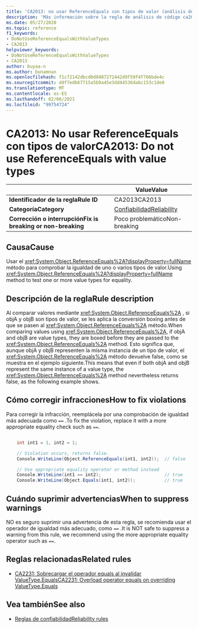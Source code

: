 ```yaml
---
title: 'CA2013: no usar ReferenceEquals con tipos de valor (análisis de código)'
description: 'Más información sobre la regla de análisis de código ca2013: no usar ReferenceEquals con tipos de valor'
ms.date: 05/27/2020
ms.topic: reference
f1_keywords:
- DoNotUseReferenceEqualsWithValueTypes
- CA2013
helpviewer_keywords:
- DoNotUseReferenceEqualsWithValueTypes
- CA2013
author: buyaa-n
ms.author: bunamnan
ms.openlocfilehash: f1c72142dbcd0d8487272442d9f59f4f766bde4c
ms.sourcegitcommit: ddf7edb67715a5b9a45e3dd44536dabc153c1de0
ms.translationtype: MT
ms.contentlocale: es-ES
ms.lasthandoff: 02/06/2021
ms.locfileid: "99754724"
---
```

# <a name="ca2013-do-not-use-referenceequals-with-value-types"></a><span data-ttu-id="9a0e5-103">CA2013: No usar ReferenceEquals con tipos de valor</span><span class="sxs-lookup"><span data-stu-id="9a0e5-103">CA2013: Do not use ReferenceEquals with value types</span></span>

| | <span data-ttu-id="9a0e5-104">Value</span><span class="sxs-lookup"><span data-stu-id="9a0e5-104">Value</span></span> |
|-|-|
| <span data-ttu-id="9a0e5-105">**Identificador de la regla**</span><span class="sxs-lookup"><span data-stu-id="9a0e5-105">**Rule ID**</span></span> |<span data-ttu-id="9a0e5-106">CA2013</span><span class="sxs-lookup"><span data-stu-id="9a0e5-106">CA2013</span></span>|
| <span data-ttu-id="9a0e5-107">**Categoría**</span><span class="sxs-lookup"><span data-stu-id="9a0e5-107">**Category**</span></span> |[<span data-ttu-id="9a0e5-108">Confiabilidad</span><span class="sxs-lookup"><span data-stu-id="9a0e5-108">Reliability</span></span>](reliability-warnings.md)|
| <span data-ttu-id="9a0e5-109">**Corrección o interrupción**</span><span class="sxs-lookup"><span data-stu-id="9a0e5-109">**Fix is breaking or non-breaking**</span></span> |<span data-ttu-id="9a0e5-110">Poco problemático</span><span class="sxs-lookup"><span data-stu-id="9a0e5-110">Non-breaking</span></span>|

## <a name="cause"></a><span data-ttu-id="9a0e5-111">Causa</span><span class="sxs-lookup"><span data-stu-id="9a0e5-111">Cause</span></span>

<span data-ttu-id="9a0e5-112">Usar el <xref:System.Object.ReferenceEquals%2A?displayProperty=fullName> método para comprobar la igualdad de uno o varios tipos de valor.</span><span class="sxs-lookup"><span data-stu-id="9a0e5-112">Using <xref:System.Object.ReferenceEquals%2A?displayProperty=fullName> method to test one or more value types for equality.</span></span>

## <a name="rule-description"></a><span data-ttu-id="9a0e5-113">Descripción de la regla</span><span class="sxs-lookup"><span data-stu-id="9a0e5-113">Rule description</span></span>

<span data-ttu-id="9a0e5-114">Al comparar valores mediante <xref:System.Object.ReferenceEquals%2A> , si objA y objB son tipos de valor, se les aplica la conversión boxing antes de que se pasen al <xref:System.Object.ReferenceEquals%2A> método.</span><span class="sxs-lookup"><span data-stu-id="9a0e5-114">When comparing values using <xref:System.Object.ReferenceEquals%2A>, if objA and objB are value types, they are boxed before they are passed to the <xref:System.Object.ReferenceEquals%2A> method.</span></span> <span data-ttu-id="9a0e5-115">Esto significa que, aunque objA y objB representen la misma instancia de un tipo de valor, el <xref:System.Object.ReferenceEquals%2A> método devuelve false, como se muestra en el ejemplo siguiente.</span><span class="sxs-lookup"><span data-stu-id="9a0e5-115">This means that even if both objA and objB represent the same instance of a value type, the <xref:System.Object.ReferenceEquals%2A> method nevertheless returns false, as the following example shows.</span></span>

## <a name="how-to-fix-violations"></a><span data-ttu-id="9a0e5-116">Cómo corregir infracciones</span><span class="sxs-lookup"><span data-stu-id="9a0e5-116">How to fix violations</span></span>

<span data-ttu-id="9a0e5-117">Para corregir la infracción, reemplácela por una comprobación de igualdad más adecuada como `==` .</span><span class="sxs-lookup"><span data-stu-id="9a0e5-117">To fix the violation, replace it with a more appropriate equality check such as `==`.</span></span>

```csharp

    int int1 = 1, int2 = 1;

    // Violation occurs, returns false.
    Console.WriteLine(Object.ReferenceEquals(int1, int2));  // false

    // Use appropriate equality operator or method instead
    Console.WriteLine(int1 == int2);                        // true
    Console.WriteLine(Object.Equals(int1, int2));           // true
```

## <a name="when-to-suppress-warnings"></a><span data-ttu-id="9a0e5-118">Cuándo suprimir advertencias</span><span class="sxs-lookup"><span data-stu-id="9a0e5-118">When to suppress warnings</span></span>

<span data-ttu-id="9a0e5-119">NO es seguro suprimir una advertencia de esta regla, se recomienda usar el operador de igualdad más adecuado, como `==` .</span><span class="sxs-lookup"><span data-stu-id="9a0e5-119">It is NOT safe to suppress a warning from this rule, we recommend using the more appropriate equality operator such as `==`.</span></span>

## <a name="related-rules"></a><span data-ttu-id="9a0e5-120">Reglas relacionadas</span><span class="sxs-lookup"><span data-stu-id="9a0e5-120">Related rules</span></span>

- [<span data-ttu-id="9a0e5-121">CA2231: Sobrecargar el operador equals al invalidar ValueType.Equals</span><span class="sxs-lookup"><span data-stu-id="9a0e5-121">CA2231: Overload operator equals on overriding ValueType.Equals</span></span>](CA2231.md)

## <a name="see-also"></a><span data-ttu-id="9a0e5-122">Vea también</span><span class="sxs-lookup"><span data-stu-id="9a0e5-122">See also</span></span>

- [<span data-ttu-id="9a0e5-123">Reglas de confiabilidad</span><span class="sxs-lookup"><span data-stu-id="9a0e5-123">Reliability rules</span></span>](reliability-warnings.md)
